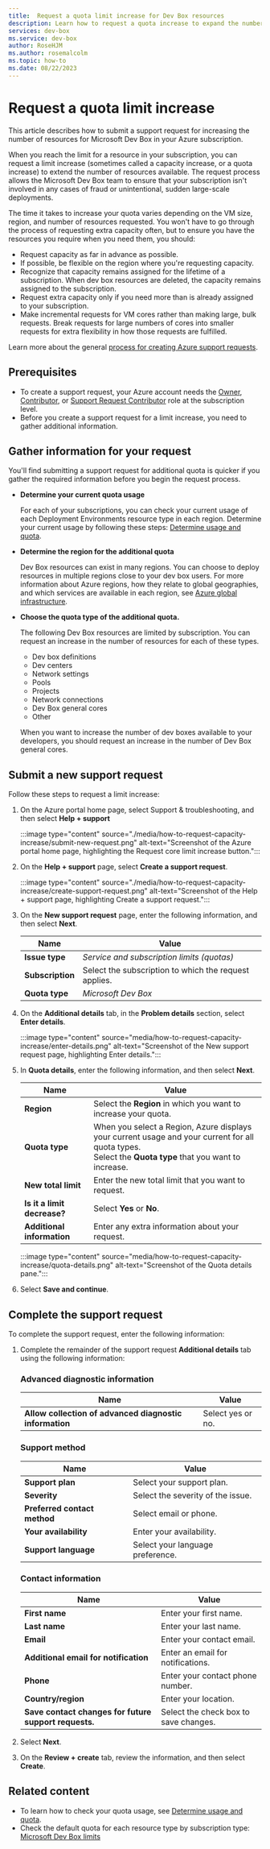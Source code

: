 ```yaml
---
title:  Request a quota limit increase for Dev Box resources
description: Learn how to request a quota increase to expand the number of dev box resources you can use in your subscription. Request an increase for dev box cores and other resources.
services: dev-box
ms.service: dev-box
author: RoseHJM
ms.author: rosemalcolm
ms.topic: how-to
ms.date: 08/22/2023
---
```


# Request a quota limit increase

This article describes how to submit a support request for increasing the number of resources for Microsoft Dev Box in your Azure subscription. 

When you reach the limit for a resource in your subscription, you can request a limit increase (sometimes called a capacity increase, or a quota increase) to extend the number of resources available. The request process allows the Microsoft Dev Box team to ensure that your subscription isn't involved in any cases of fraud or unintentional, sudden large-scale deployments. 

The time it takes to increase your quota varies depending on the VM size, region, and number of resources requested.  You won't have to go through the process of requesting extra capacity often, but to ensure you have the resources you require when you need them, you should:

- Request capacity as far in advance as possible.
- If possible, be flexible on the region where you're requesting capacity.
- Recognize that capacity remains assigned for the lifetime of a subscription. When dev box resources are deleted, the capacity remains assigned to the subscription. 
- Request extra capacity only if you need more than is already assigned to your subscription. 
- Make incremental requests for VM cores rather than making large, bulk requests. Break requests for large numbers of cores into smaller requests for extra flexibility in how those requests are fulfilled.

Learn more about the general [process for creating Azure support requests](/azure/azure-portal/supportability/how-to-create-azure-support-request).

## Prerequisites

- To create a support request, your Azure account needs the [Owner](/azure/role-based-access-control/built-in-roles#owner), [Contributor](/azure/role-based-access-control/built-in-roles#contributor), or [Support Request Contributor](/azure/role-based-access-control/built-in-roles#support-request-contributor) role at the subscription level.
- Before you create a support request for a limit increase, you need to gather additional information.

## Gather information for your request

You'll find submitting a support request for additional quota is quicker if you gather the required information before you begin the request process. 

- **Determine your current quota usage**

   For each of your subscriptions, you can check your current usage of each Deployment Environments resource type in each region. Determine your current usage by following these steps: [Determine usage and quota](./how-to-determine-your-quota-usage.md).

- **Determine the region for the additional quota**

   Dev Box resources can exist in many regions. You can choose to deploy resources in multiple regions close to your dev box users. For more information about Azure regions, how they relate to global geographies, and which services are available in each region, see [Azure global infrastructure](https://azure.microsoft.com/explore/global-infrastructure/products-by-region/).

- **Choose the quota type of the additional quota.**

   The following Dev Box resources are limited by subscription. You can request an increase in the number of resources for each of these types.

   - Dev box definitions
   - Dev centers
   - Network settings
   - Pools
   - Projects
   - Network connections
   - Dev Box general cores
   - Other
 
   When you want to increase the number of dev boxes available to your developers, you should request an increase in the number of Dev Box general cores. 

## Submit a new support request

Follow these steps to request a limit increase:  

1. On the Azure portal home page, select Support & troubleshooting, and then select  **Help + support**

    :::image type="content" source="./media/how-to-request-capacity-increase/submit-new-request.png" alt-text="Screenshot of the Azure portal home page, highlighting the Request core limit increase button.":::

1. On the **Help + support** page, select **Create a support request**.

    :::image type="content" source="./media/how-to-request-capacity-increase/create-support-request.png" alt-text="Screenshot of the Help + support page, highlighting Create a support request.":::

1. On the **New support request** page, enter the following information, and then select **Next**.

    | Name              | Value   |
    | ----------------- | ------- |
    | **Issue type**    | *Service and subscription limits (quotas)* |
    | **Subscription**  | Select the subscription to which the request applies. |
    | **Quota type**    | *Microsoft Dev Box* |

1. On the **Additional details** tab, in the **Problem details** section, select **Enter details**.
 
    :::image type="content" source="media/how-to-request-capacity-increase/enter-details.png" alt-text="Screenshot of the New support request page, highlighting Enter details."::: 

1. In **Quota details**, enter the following information, and then select **Next**.
 
    | Name              | Value   |
    | ----------------- | ------- |
    | **Region**        | Select the **Region** in which you want to increase your quota. | 
    | **Quota type**    | When you select a Region, Azure displays your current usage and your current for all quota types. </br> Select the **Quota type** that you want to increase. | 
    | **New total limit** | Enter the new total limit that you want to request. |
    | **Is it a limit decrease?** | Select **Yes** or **No**. |
    | **Additional information** | Enter any extra information about your request. |

    :::image type="content" source="media/how-to-request-capacity-increase/quota-details.png" alt-text="Screenshot of the Quota details pane.":::

1. Select **Save and continue**.
## Complete the support request

To complete the support request, enter the following information:

1. Complete the remainder of the support request **Additional details** tab using the following information:

   ### Advanced diagnostic information

   |Name |Value |
   |---------|---------|
   |**Allow collection of advanced diagnostic information**|Select yes or no.|

   ### Support method

   |Name |Value |
   |---------|---------|
   |**Support plan**|Select your support plan.|
   |**Severity**|Select the severity of the issue.|
   |**Preferred contact method**|Select email or phone.|
   |**Your availability**|Enter your availability.|
   |**Support language**|Select your language preference.|

   ### Contact information

   |Name |Value |
   |---------|---------|
   |**First name**|Enter your first name.|
   |**Last name**|Enter your last name.|
   |**Email**|Enter your contact email.|
   |**Additional email for notification**|Enter an email for notifications.|
   |**Phone**|Enter your contact phone number.|
   |**Country/region**|Enter your location.|
   |**Save contact changes for future support requests.**|Select the check box to save changes.|

1. Select **Next**.

1. On the **Review + create** tab, review the information, and then select **Create**.
 
## Related content

- To learn how to check your quota usage, see [Determine usage and quota](./how-to-determine-your-quota-usage.md).
- Check the default quota for each resource type by subscription type: [Microsoft Dev Box limits](/azure/azure-resource-manager/management/azure-subscription-service-limits#microsoft-dev-box-limits)